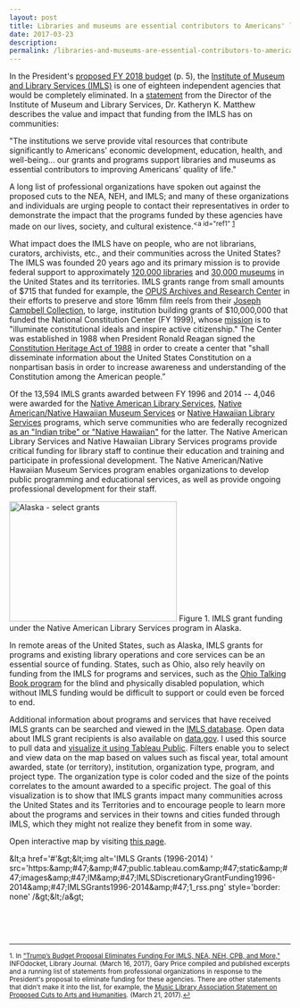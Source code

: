 ```yaml
---
layout: post
title: Libraries and museums are essential contributors to Americans' lives
date: 2017-03-23
description:
permalink: /libraries-and-museums-are-essential-contributors-to-americans-lives/
---
```


In the President's [proposed FY 2018 budget](https://www.govinfo.gov/content/pkg/BUDGET-2018-BLUEPRINT/pdf/BUDGET-2018-BLUEPRINT.pdf) (p. 5), the [Institute of Museum and Library Services (IMLS)](https://www.imls.gov/) is one of eighteen independent agencies that would be completely eliminated. In a [statement](https://www.imls.gov/news-events/news-releases/institute-museum-and-library-services-issues-statement-presidents-proposed) from the Director of the Institute of Museum and Library Services, Dr. Katheryn K. Matthew describes the value and impact that funding from the IMLS has on communities:

"The institutions we serve provide vital resources that contribute significantly to Americans' economic development, education, health, and well-being... our grants and programs support libraries and museums as essential contributors to improving Americans' quality of life."

A long list of professional organizations have spoken out against the proposed cuts to the NEA, NEH, and IMLS; and many of these organizations and individuals are urging people to contact their representatives in order to demonstrate the impact that the programs funded by these agencies have made on our lives, society, and cultural existence.<sup><a id="ref1" [1](#fn1)</sup>

What impact does the IMLS have on people, who are not librarians, curators, archivists, etc., and their communities across the United States? The IMLS was founded 20 years ago and its primary mission is to provide federal support to approximately [120,000 libraries](http://www.ala.org/tools/libfactsheets/alalibraryfactsheet01) and [30,000 museums](http://museumstat.org/) in the United States and its territories. IMLS grants range from small amounts of $715 that funded for example, the [OPUS Archives and Research Center](http://www.opusarchives.org/) in their efforts to preserve and store 16mm film reels from their [Joseph Campbell Collection](http://www.opusarchives.org/joseph-campbell-collection/), to large, institution building grants of $10,000,000 that funded the National Constitution Center (FY 1999), whose [mission](https://constitutioncenter.org/about/mission-history) is to "illuminate constitutional ideals and inspire active citizenship." The Center was established in 1988 when President Ronald Reagan signed the [Constitution Heritage Act of 1988](http://www.heritage.org/political-process/report/constitutional-president-ronald-reagan-and-the-founding) in order to create a center that "shall disseminate information about the United States Constitution on a nonpartisan basis in order to increase awareness and understanding of the Constitution among the American people.”

Of the 13,594 IMLS grants awarded between FY 1996 and 2014 -- 4,046 were awarded for the [Native American Library Services](https://www.imls.gov/grants/available/native-american-library-services-basic-grants), [Native American/Native Hawaiian Museum Services](https://www.imls.gov/grants/available/native-americannative-hawaiian-museum-services-program) or [Native Hawaiian Library Services](https://www.imls.gov/grants/available/native-hawaiian-library-services) programs, which serve communities who are federally recognized [as an "Indian tribe" or "Native Hawaiian"](https://www.imls.gov/node/35/) for the latter. The Native American Library Services and Native Hawaiian Library Services programs provide critical funding for library staff to continue their education and training and participate in professional development. The Native American/Native Hawaiian Museum Services program enables organizations to develop public programming and educational services, as well as provide ongoing professional development for their staff.

<a href="https://public.tableau.com/profile/anna.kijas#!/vizhome/IMLSDiscretionaryGrantFunding1996-2014/IMLSGrants1996-2014"><img class="wp-image-749 size-medium" src="http://www.annakijas.com/wp-content/uploads/2017/03/Screen-Shot-2017-03-23-at-10.51.58-PM-300x215.png" alt="Alaska - select grants" width="300" height="215" /></a>
Figure 1. IMLS grant funding under the Native American Library Services program in Alaska.

In remote areas of the United States, such as Alaska, IMLS grants for programs and existing library operations and core services can be an essential source of funding. States, such as Ohio, also rely heavily on funding from the IMLS for programs and services, such as the [Ohio Talking Book program](https://library.ohio.gov/news/state-library-ohio-statement-impact-presidents-proposed-elimination-institute-museum-library-services/) for the blind and physically disabled population, which without IMLS funding would be difficult to support or could even be forced to end.

Additional information about programs and services that have received IMLS grants can be searched and viewed in the [IMLS database](https://www.imls.gov/grants/awarded-grants). Open data about IMLS grant recipients is also available on [data.gov](https://www.data.gov/). I used this source to pull data and [visualize it using Tableau Public](https://public.tableau.com/profile/anna.kijas#!/vizhome/IMLSDiscretionaryGrantFunding1996-2014/IMLSGrants1996-2014). Filters enable you to select and view data on the map based on values such as fiscal year, total amount awarded, state (or territory), institution, organization type, program, and project type. The organization type is color coded and the size of the points correlates to the amount awarded to a specific project. The goal of this visualization is to show that IMLS grants impact many communities across the United States and its Territories and to encourage people to learn more about the programs and services in their towns and cities funded through IMLS, which they might not realize they benefit from in some way.

Open interactive map by visiting [this page](https://public.tableau.com/profile/anna.kijas#!/vizhome/IMLSDiscretionaryGrantFunding1996-2014/IMLSGrants1996-2014).

<div id="viz1490326278510" class="tableauPlaceholder" style="position: relative;"><noscript>&amp;lt;a href='#'&amp;gt;&amp;lt;img alt='IMLS Grants (1996-2014) ' src='https:&amp;amp;#47;&amp;amp;#47;public.tableau.com&amp;amp;#47;static&amp;amp;#47;images&amp;amp;#47;IM&amp;amp;#47;IMLSDiscretionaryGrantFunding1996-2014&amp;amp;#47;IMLSGrants1996-2014&amp;amp;#47;1_rss.png' style='border: none' /&amp;gt;&amp;lt;/a&amp;gt;</noscript><object class="tableauViz" style="display: none;" width="750" height="700"><param name="host_url" value="https%3A%2F%2Fpublic.tableau.com%2F" /> <param name="site_root" value="" /><param name="name" value="IMLSDiscretionaryGrantFunding1996-2014/IMLSGrants1996-2014" /><param name="tabs" value="no" /><param name="static_image" value="https://public.tableau.com/static/images/IM/IMLSDiscretionaryGrantFunding1996-2014/IMLSGrants1996-2014/1.png" /> <param name="animate_transition" value="yes" /><param name="display_static_image" value="yes" /><param name="display_spinner" value="yes" /><param name="display_overlay" value="yes" /><param name="display_count" value="yes" /></object></div>
<script type='text/javascript'>                    var divElement = document.getElementById('viz1490326278510');                    var vizElement = divElement.getElementsByTagName('object')[0];                    vizElement.style.width='100%';vizElement.style.height=(divElement.offsetWidth*0.75)+'px';                    var scriptElement = document.createElement('script');                    scriptElement.src = 'https://public.tableau.com/javascripts/api/viz_v1.js';                    vizElement.parentNode.insertBefore(scriptElement, vizElement);                </script>

&nbsp;

&nbsp;

<hr />

<sup id="fn1">1. In <a href="http://www.infodocket.com/2017/03/16/trumps-federal-budget-proposal-eliminates-funding-for-imls-nea-neh-cpb-and-more/" target="_blank" rel="noopener noreferrer">"Trump’s Budget Proposal Eliminates Funding For IMLS, NEA, NEH, CPB, and More," </a>INFOdocket, Library Journal. (March 16, 2017), Gary Price compiled and published excerpts and a running list of statements from professional organizations in response to the President's proposal to eliminate funding for these agencies. There are other statements that didn't make it into the list, for example, the <a href="https://www.musiclibraryassoc.org/forums/Posts.aspx?topic=1344902" target="_blank" rel="noopener noreferrer">Music Library Association Statement on Proposed Cuts to Arts and Humanities</a>. (March 21, 2017).<a title="Jump back to footnote 1 in the text." href="#ref1">↩</a></sup>

&nbsp;

&nbsp;

